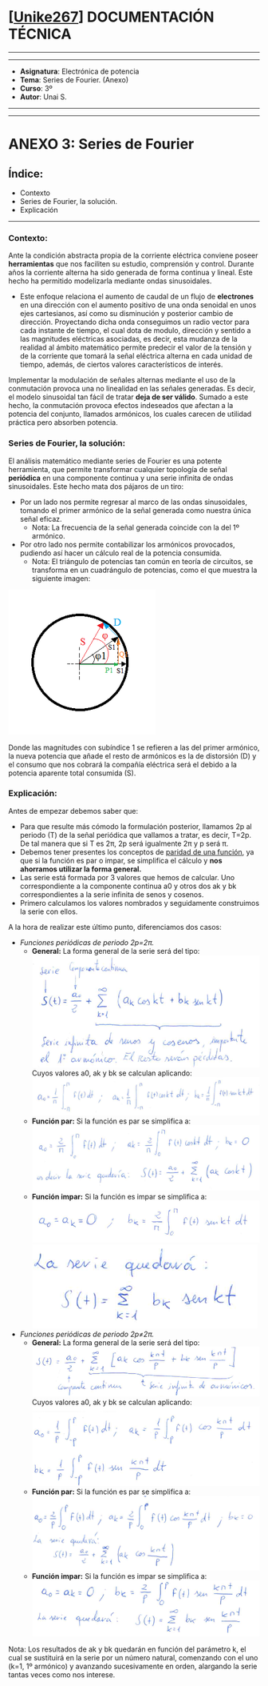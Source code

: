 # [[Unike267](https://github.com/Unike267)] DOCUMENTACIÓN TÉCNICA
---
---

- **Asignatura**: Electrónica de potencia
- **Tema**: Series de Fourier. (Anexo)
- **Curso**: 3º 
- **Autor**: Unai S.

---
---

# ANEXO 3: Series de Fourier

## Índice:

- Contexto
- Series de Fourier, la solución.
- Explicación

---

### Contexto:

Ante la condición abstracta propia de la corriente eléctrica conviene poseer **herramientas** que nos faciliten su estudio, comprensión y control.
Durante años la corriente alterna ha sido generada de forma continua y lineal. Este hecho ha permitido modelizarla mediante ondas sinusoidales.
- Este enfoque relaciona el aumento de caudal de un flujo de **electrones** en una dirección con el aumento positivo de una onda senoidal en unos ejes cartesianos, así como su disminución y posterior cambio de dirección. 
Proyectando dicha onda conseguimos un radio vector para cada instante de tiempo, el cual dota de modulo, dirección y sentido a las magnitudes eléctricas asociadas, es decir, esta mudanza de la realidad al ámbito matemático permite predecir el valor de la tensión y de la corriente que tomará la señal eléctrica alterna en cada unidad de tiempo, además, de ciertos valores característicos de interés.

Implementar la modulación de señales alternas mediante el uso de la conmutación provoca una no linealidad en las señales generadas. Es decir, el modelo sinusoidal tan fácil de tratar **deja de ser válido**. 
Sumado a este hecho, la conmutación provoca efectos indeseados que afectan a la potencia del conjunto, llamados armónicos, los cuales carecen de utilidad práctica pero absorben potencia. 

### Series de Fourier, la solución:

El análisis matemático mediante series de Fourier es una potente herramienta, que permite transformar cualquier topología de señal **periódica** en una componente continua y una serie infinita de ondas sinusoidales. Este hecho mata dos pájaros de un tiro:
+ Por un lado nos permite regresar al marco de las ondas sinusoidales, tomando el primer armónico de la señal generada como nuestra única señal eficaz. 
    + Nota: La frecuencia de la señal generada coincide con la del 1º armónico.
+ Por otro lado nos permite contabilizar los armónicos provocados, pudiendo así hacer un cálculo real de la potencia consumida.
    + Nota: El triángulo de potencias tan común en teoría de circuitos, se transforma en un cuadrángulo de potencias, como el que muestra la siguiente imagen:
    
![Cuadrángulo](https://raw.githubusercontent.com/Unike267/Photos/master/UNI-Photos/potencia/Cuadrangulo.png)

Donde las magnitudes con subíndice 1 se refieren a las del primer armónico, la nueva potencia que añade el resto de armónicos es la de distorsión (D) y el consumo que nos cobrará la compañía eléctrica será el debido a la potencia aparente total consumida (S).

### Explicación:
Antes de empezar debemos saber que:
+ Para que resulte más cómodo la formulación posterior, llamamos 2p al periodo (T) de la señal periódica que vallamos a tratar, es decir, T=2p. De tal manera que si T es 2π, 2p será igualmente 2π y p será π.
+ Debemos tener presentes los conceptos de [paridad de una función](https://es.wikipedia.org/wiki/Paridad_de_una_funci%C3%B3n "IMPORTANTE DIFERENCIAR ENTRE PAR E IMPAR"), ya que si la función es par o impar, se simplifica el cálculo y **nos ahorramos utilizar la forma general.**
+ Las serie está formada por 3 valores que hemos de calcular. Uno correspondiente a la componente continua a0 y otros dos ak y bk correspondientes a la serie infinita de senos y cosenos.
+ Primero calculamos los valores nombrados y seguidamente construimos la serie con ellos.

A la hora de realizar este último punto, diferenciamos dos casos:

+ *Funciones periódicas de periodo 2p=2π.*
    + **General:** La forma general de la serie será del tipo:
![General_2p=2pi](https://raw.githubusercontent.com/Unike267/Photos/master/UNI-Photos/potencia/General_2pi%3D2pi.PNG)
Cuyos valores a0, ak y bk se calculan aplicando:
![General_2p=2pi_Valores](https://raw.githubusercontent.com/Unike267/Photos/master/UNI-Photos/potencia/General_2pi%3D2pi_Valores.PNG)
    + **Función par:** Si la función es par se simplifica a:
![Par_2p=2pi](https://raw.githubusercontent.com/Unike267/Photos/master/UNI-Photos/potencia/Par_2pi%3D2pi.PNG)
    + **Función impar:** Si la función es impar se simplifica a:
![Par_2p=2pi_Valores](https://raw.githubusercontent.com/Unike267/Photos/master/UNI-Photos/potencia/Impar_2pi%3D2pi_Valores.PNG)
![Par_2pi=2pi](https://raw.githubusercontent.com/Unike267/Photos/master/UNI-Photos/potencia/Impar_2pi%3D2pi.PNG)
+ *Funciones periódicas de periodo 2p≠2π.*
    + **General:** La forma general de la serie será del tipo:
![General_2pNO=2pi](https://raw.githubusercontent.com/Unike267/Photos/master/UNI-Photos/potencia/General_2piNO%3D2pi.PNG)
Cuyos valores a0, ak y bk se calculan aplicando:
![General_2pNO=2pi_Valores](https://raw.githubusercontent.com/Unike267/Photos/master/UNI-Photos/potencia/General_2piNO%3D2pi_Valores.PNG)
    + **Función par:** Si la función es par se simplifica a:
![Par_2pNO=2pi_Valores](https://raw.githubusercontent.com/Unike267/Photos/master/UNI-Photos/potencia/Par_2piNO%3D2pi.PNG)
    + **Función impar:** Si la función es impar se simplifica a:
![Impar_2pNO=2pi](https://raw.githubusercontent.com/Unike267/Photos/master/UNI-Photos/potencia/Impar_2piNO%3D2pi.PNG)

Nota: Los resultados de ak y bk quedarán en función del parámetro k, el cual se sustituirá en la serie por un número natural, comenzando con el uno (k=1, 1º armónico) y avanzando sucesivamente en orden, alargando la serie tantas veces como nos interese. 